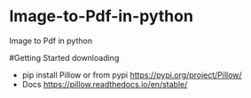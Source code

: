 # Image-to-Pdf-in-python
Image to Pdf in python

#Getting Started downloading
 - pip install Pillow
or from pypi https://pypi.org/project/Pillow/
  - Docs https://pillow.readthedocs.io/en/stable/
